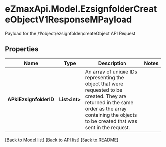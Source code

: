# eZmaxApi.Model.EzsignfolderCreateObjectV1ResponseMPayload
Payload for the /1/object/ezsignfolder/createObject API Request

## Properties

Name | Type | Description | Notes
------------ | ------------- | ------------- | -------------
**APkiEzsignfolderID** | **List&lt;int&gt;** | An array of unique IDs representing the object that were requested to be created.  They are returned in the same order as the array containing the objects to be created that was sent in the request. | 

[[Back to Model list]](../README.md#documentation-for-models) [[Back to API list]](../README.md#documentation-for-api-endpoints) [[Back to README]](../README.md)

